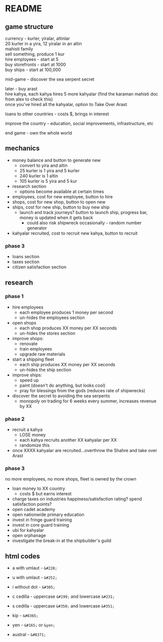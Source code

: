 # README

## game structure
currency - kurler, yiralar, altinlar   
	20 kurler in a yira, 12 yiralar in an altin  
mahisti family  
sell something, produce 1 kur  
hire employees - start at 5  
buy storefronts - start at 1000  
buy ships - start at 100,000  

mid-game - discover the sea serpent secret

later - buy arast  
hire kahya, each kahya hires 5 more kahyalar (find the karaman mahisti doc from alex to check this)  
once you've hired all the kahyalar, option to Take Over Arast  

loans to other countries - costs $, brings in interest  

improve the country - education, social improvements, infrastructure, etc  

end game - own the whole world  

## mechanics

- money balance and button to generate new
	- convert to yira and altin
	- 25 kurler is 1 yira and 5 kurler
	- 240 kurler is 1 altin
	- 105 kurler is 5 yira and 5 kur
- research section
	- options become available at certain times
- employees, cost for new employee, button to hire
- shops, cost for new shop, button to open new
- ships, cost for new ship, button to buy new ship
	- launch and track journeys? button to launch ship, progress bar, money is updated when it gets back
		- could also risk shipwreck occasionally - random number generator
- kahyalar recruited, cost to recruit new kahya, button to recruit

### phase 3

- loans section
- taxes section
- citizen satisfaction section

## research

### phase 1

- hire employees
	- each employee produces 1 money per second
	- un-hides the employees section
- open shops
	- each shop produces XX money per XX seconds
	- un-hides the stores section
- improve shops:
	- renovate
	- train employees
	- upgrade raw materials
- start a shipping fleet
	- each ship produces XX money per XX seconds
	- un-hides the ship section
- improve ships:
	- speed up
	- paint (doesn't do anything, but looks cool)
	- pray for blessings from the gods (reduces rate of shipwrecks)
- discover the secret to avoiding the sea serpents
	- monopoly on trading for 6 weeks every summer, increases revenue by XX

### phase 2

- recruit a kahya
	- LOSE money
	- each kahya recruits another XX kahyalar per XX
	- randomize this
- once XXXX kahyalar are recruited...overthrow the Shahre and take over Arast

### phase 3

no more employees, no more shops, fleet is owned by the crown  
- loan money to XX country
	- costs $ but earns interest
- charge taxes on industries
happiness/satisfaction rating? spend satisfaction points?
- open cadet academy
- open nationwide primary education
- invest in fringe guard training
- invest in core guard training
- ubi for kahyalar
- open orphanage
- investigate the break-in at the shipbuilder's guild

## html codes

- a with umlaut - `&#228;`
- u with umlaut - `&#252;`
- i without dot - `&#305;`
- c cedilla - uppercase `&#199;` and lowercase `&#231;`
- s cedilla - uppercase `&#350;` and lowercase `&#351;`

- kip - `&#8365;`
- yen - `&#165;` or `&yen;`
- austral - `&#8371;`
